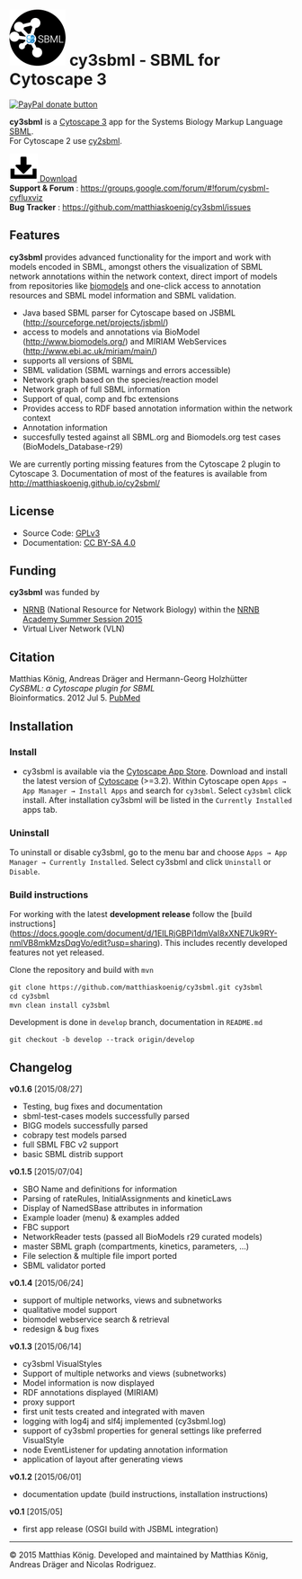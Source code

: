 # ![alt tag](./docs/images/logo100.png) cy3sbml - SBML for Cytoscape 3

<a href="https://www.paypal.com/cgi-bin/webscr?cmd=_s-xclick&amp;hosted_button_id=RYHNRJFBMWD5N" title="Donate to this project using Paypal"><img src="https://img.shields.io/badge/paypal-donate-yellow.svg" alt="PayPal donate button" /></a>

**cy3sbml** is a [Cytoscape 3](http://www.cytoscape.org) app for the Systems Biology Markup Language [SBML](http://www.sbml.org).  
For Cytoscape 2 use [cy2sbml](https://github.com/matthiaskoenig/cy2sbml).

[![Download](docs/images/icon-download.png) Download](https://github.com/matthiaskoenig/cy3sbml/releases/latest)  
**Support & Forum** : https://groups.google.com/forum/#!forum/cysbml-cyfluxviz  
**Bug Tracker** : https://github.com/matthiaskoenig/cy3sbml/issues  

## Features
**cy3sbml** provides advanced functionality for the import and work with models encoded in SBML, amongst others the 
visualization of SBML network annotations within the network context, direct import of models from repositories like [biomodels](http://www.biomodels.org) and one-click access to annotation resources and SBML model information and SBML validation.

* Java based SBML parser for Cytoscape based on JSBML (http://sourceforge.net/projects/jsbml/)
* access to models and annotations via BioModel 
  (http://www.biomodels.org/) and MIRIAM WebServices (http://www.ebi.ac.uk/miriam/main/)
* supports all versions of SBML
* SBML validation (SBML warnings and errors accessible)
* Network graph based on the species/reaction model
* Network graph of full SBML information
* Support of qual, comp and fbc extensions
* Provides access to RDF based annotation information within
  the network context
* Annotation information 
* succesfully tested against all SBML.org and Biomodels.org test
  cases (BioModels_Database-r29)

We are currently porting missing features from the Cytoscape 2 plugin to Cytoscape 3. Documentation of most of the features is available from http://matthiaskoenig.github.io/cy2sbml/

## License
* Source Code: [GPLv3](http://opensource.org/licenses/GPL-3.0)
* Documentation: [CC BY-SA 4.0](http://creativecommons.org/licenses/by-sa/4.0/)

## Funding
**cy3sbml** was funded by 
* [NRNB](http://nrnb.org) (National Resource for Network Biology) within the [NRNB Academy Summer Session 2015](http://nrnb.org/gsoc.html)
* Virtual Liver Network (VLN)

## Citation
Matthias König, Andreas Dräger and Hermann-Georg Holzhütter  
*CySBML: a Cytoscape plugin for SBML*  
Bioinformatics. 2012 Jul 5. [PubMed](http://www.ncbi.nlm.nih.gov/pubmed/22772946) 

## Installation
### Install
* cy3sbml is available via the [Cytoscape App Store](http://apps.cytoscape.org/apps/cy3sbml). Download and install the latest version of [Cytoscape](http://www.cytoscape.org/) (>=3.2).  Within Cytoscape open `Apps → App Manager → Install Apps` and search for `cy3sbml`. Select `cy3sbml` click install. After installation cy3sbml will be listed in the `Currently Installed` apps tab.  

### Uninstall
To uninstall or disable cy3sbml, go to the menu bar and choose `Apps → App Manager → Currently Installed`. Select cy3sbml and click `Uninstall` or `Disable`.

### Build instructions
For working with the latest **development release** follow the [build instructions] (https://docs.google.com/document/d/1EILRjGBPi1dmVaI8xXNE7Uk9RY-nmlVB8mkMzsDqgVo/edit?usp=sharing). This includes recently developed features not yet released.

Clone the repository and build with `mvn`
```
git clone https://github.com/matthiaskoenig/cy3sbml.git cy3sbml
cd cy3sbml
mvn clean install cy3sbml
```
Development is done in `develop` branch, documentation in `README.md`
```
git checkout -b develop --track origin/develop
```

## Changelog
**v0.1.6** [2015/08/27]
* Testing, bug fixes and documentation
* sbml-test-cases models successfully parsed
* BIGG models successfully parsed
* cobrapy test models parsed
* full SBML FBC v2 support
* basic SBML distrib support

**v0.1.5** [2015/07/04]
* SBO Name and definitions for information
* Parsing of rateRules, InitialAssignments and kineticLaws
* Display of NamedSBase attributes in information
* Example loader (menu) & examples added
* FBC support
* NetworkReader tests (passed all BioModels r29 curated models)
* master SBML graph (compartments, kinetics, parameters, ...)
* File selection & multiple file import ported
* SBML validator ported

**v0.1.4** [2015/06/24]
* support of multiple networks, views and subnetworks
* qualitative model support
* biomodel webservice search & retrieval
* redesign & bug fixes

**v0.1.3** [2015/06/14]
* cy3sbml VisualStyles
* Support of multiple networks and views (subnetworks)
* Model information is now displayed 
* RDF annotations displayed (MIRIAM) 
* proxy support
* first unit tests created and integrated with maven
* logging with log4j and slf4j implemented (cy3sbml.log)
* support of cy3sbml properties for general settings like preferred VisualStyle
* node EventListener for updating annotation information
* application of layout after generating views

**v0.1.2** [2015/06/01]
* documentation update (build instructions, installation instructions)

**v0.1** [2015/05]
* first app release (OSGI build with JSBML integration)


----
&copy; 2015 Matthias König. Developed and maintained by Matthias König, Andreas Dräger and Nicolas Rodriguez.
